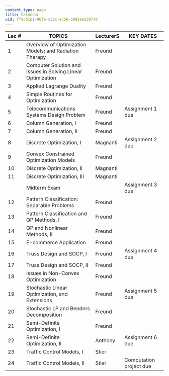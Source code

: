 ```yaml
---
content_type: page
title: Calendar
uid: ffec6161-96fe-c32c-ec56-5892ee22077d
---
```


| Lec # | TOPICS | LecturerS | KEY DATES |
| --- | --- | --- | --- |
| 1 | Overview of Optimization Models; and Radiation Therapy | Freund |  |
| 2 | Computer Solution and Issues in Solving Linear Optimization | Freund |  |
| 3 | Applied Lagrange Duality | Freund |  |
| 4 | Simple Routines for Optimization | Freund |  |
| 5 | Telecommunications Systems Design Problem | Freund | Assignment 1 due |
| 6 | Column Generation, I | Freund |  |
| 7 | Column Generation, II | Freund |  |
| 8 | Discrete Optimization, I | Magnanti | Assignment 2 due |
| 9 | Convex Constrained Optimization Models | Freund |  |
| 10 | Discrete Optimization, II | Magnanti |  |
| 11 | Discrete Optimization, III | Magnanti |  |
|  | Midterm Exam |  | Assignment 3 due |
| 12 | Pattern Classification: Separable Problems | Freund |  |
| 13 | Pattern Classification and QP Methods, I | Freund |  |
| 14 | QP and Nonlinear Methods, II | Freund |  |
| 15 | E-commerce Application | Freund |  |
| 16 | Truss Design and SOCP, I | Freund | Assignment 4 due |
| 17 | Truss Design and SOCP, II | Freund |  |
| 18 | Issues in Non-Convex Optimization | Freund |  |
| 19 | Stochastic Linear Optimization, and Extensions | Freund | Assignment 5 due |
| 20 | Stochastic LP and Benders Decomposition | Freund |  |
| 21 | Semi-Definite Optimization, I | Freund |  |
| 22 | Semi-Definite Optimization, II | Anthony | Assignment 6 due |
| 23 | Traffic Control Models, I | Stier |  |
| 24 | Traffic Control Models, II | Stier | Computation project due